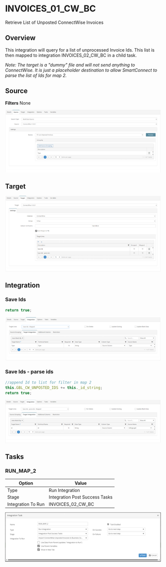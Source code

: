 # INVOICES_01_CW_BC
Retrieve List of Unposted ConnectWise Invoices

## Overview
This integration will query for a list of unprocessed Invoice Ids. This list is then mapped to integration INVOICES_02_CW_BC in a child task.

*Note: The target is a "dummy" file and will not send anything to ConnectWise. It is just a placeholder destination to allow SmartConnect to parse the list of Ids for map 2.*

## Source
**Filters**
None

![Source](./Images/Source.png)

## Target
![Target](./Images/Target.png)

## Integration

### Save Ids
```javascript
return true;
```
![saveIds](./Images/saveIds.png)

### Save Ids - parse ids
```javascript
//append Id to list for filter in map 2
this.GBL_CW_UNPOSTED_IDS += this._id_string;
return true;
```
![parseIds](./Images/parseIds.png)

## Tasks

### RUN_MAP_2
| Option    | Value |
| -------- | ------- |
| Type  | Run Integration   |
| Stage | Integration Post Success Tasks  |
| Integration To Run | INVOICES_02_CW_BC  |

![RUN_MAP_2](./Images/RUN_MAP_2.png)